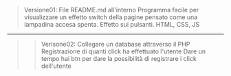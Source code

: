 > Versione01: File README.md all'interno
> Programma facile per visualizzare un effetto switch della pagine pensato come una lampadina accesa spenta.
> Effetto sui pulsanti.
> HTML, CSS, JS
---------------------------------------------------------------------------------------------------------------
>> Verisone02:
>> Collegare un database attraverso il PHP
>> Registrazione di quanti click ha effettuato l'utente
>> Dare un tempo hai btn per dare la possibilità di registrare i click dell'utente 
